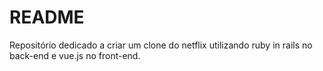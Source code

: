 # README

Repositório dedicado a criar um clone do netflix utilizando ruby in rails no back-end e vue.js no front-end.

